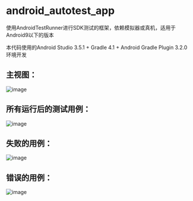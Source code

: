 # android_autotest_app

使用AndroidTestRunner进行SDK测试的框架，依赖模拟器或真机，适用于Android9以下的版本

本代码使用的Android Studio 3.5.1  + Gradle 4.1 + Android Gradle Plugin 3.2.0环境开发


## 主视图：
![image](https://github.com/andyzhou192/android_autotest_app/tree/master/doc/img/mainView.jpg)

## 所有运行后的测试用例：
![image](https://github.com/andyzhou192/android_autotest_app/tree/master/doc/img/allTest.jpg)

## 失败的用例：
![image](https://github.com/andyzhou192/android_autotest_app/tree/master/doc/img/failureTest.jpg)


## 错误的用例：
![image](https://github.com/andyzhou192/android_autotest_app/tree/master/doc/img/errorTest.jpg)

